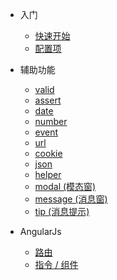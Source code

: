 * 入门
  * [快速开始](quickstart.md)
  * [配置项](configuration.md)
  
* 辅助功能
    * [valid](helper/valid.md)
    * [assert](helper/assert.md)
    * [date](helper/date.md)
    * [number](helper/number.md)
    * [event](helper/event.md)
    * [url](helper/url.md)
    * [cookie](helper/cookie.md)
    * [json](helper/json.md)
    * [helper](helper/helper.md)
    * [modal (模态窗)](helper/modal.md)
    * [message (消息窗)](helper/message.md)
    * [tip (消息提示)](helper/tip.md)
    
* AngularJs
    * [路由](angularjs/router.md)
    * [指令 / 组件](angularjs/component.md)
    
  




